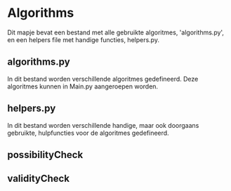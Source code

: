 # Algorithms

Dit mapje bevat een bestand met alle gebruikte algoritmes, 'algorithms.py', en een helpers file met handige functies, helpers.py.

## algorithms.py

In dit bestand worden verschillende algoritmes gedefineerd. Deze algoritmes kunnen in Main.py aangeroepen worden.

## helpers.py

In dit bestand worden verschillende handige, maar ook doorgaans gebruikte, hulpfuncties voor de algoritmes gedefineerd. 

## possibilityCheck

## validityCheck
